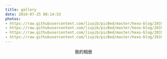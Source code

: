 ```yaml
---
title: gallery
date: 2019-07-25 08:14:53
photos:
- https://raw.githubusercontent.com/liuyib/picBed/master/hexo-blog/20190623222056.jpg
- https://raw.githubusercontent.com/liuyib/picBed/master/hexo-blog/20190528163523.jpg
- https://raw.githubusercontent.com/liuyib/picBed/master/hexo-blog/20190530231752.jpg
- https://raw.githubusercontent.com/liuyib/picBed/master/hexo-blog/20190529223722.jpg
---
```


<center>我的相册</center>
